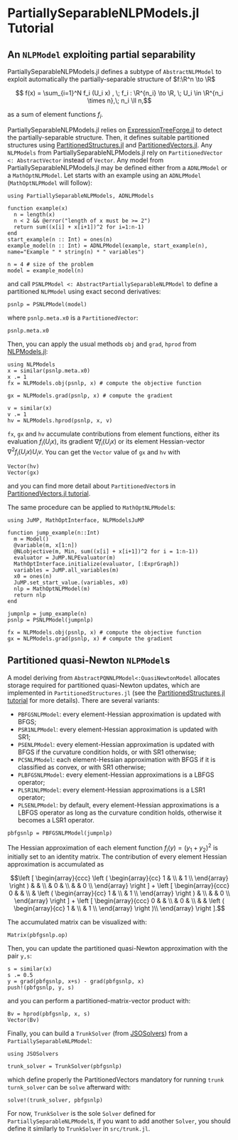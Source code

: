 # PartiallySeparableNLPModels.jl Tutorial

## An `NLPModel` exploiting partial separability
PartiallySeparableNLPModels.jl defines a subtype of `AbstractNLPModel` to exploit automatically the partially-separable structure of $f:\R^n \to \R$
```math
 f(x) = \sum_{i=1}^N f_i (U_i x) , \; f_i : \R^{n_i} \to \R, \; U_i \in \R^{n_i \times n},\; n_i \ll n,
```
as a sum of element functions $f_i$.

PartiallySeparableNLPModels.jl relies on [ExpressionTreeForge.jl](https://github.com/JuliaSmoothOptimizers/ExpressionTreeForge.jl) to detect the partially-separable structure. Then, it defines suitable partitioned structures using [PartitionedStructures.jl](https://github.com/JuliaSmoothOptimizers/PartitionedStructures.jl) and [PartitionedVectors.jl](https://github.com/paraynaud/PartitionedVectors.jl).
Any `NLPModels` from PartiallySeparableNLPModels.jl rely on `PartitionedVector <: AbstractVector` instead of `Vector`.
Any model from PartiallySeparableNLPModels.jl may be defined either from a `ADNLPModel` or a `MathOptNLPModel`.
Let starts with an example using an `ADNLPModel` (`MathOptNLPModel` will follow):
```@example PSNLP
using PartiallySeparableNLPModels, ADNLPModels

function example(x)
  n = length(x)
  n < 2 && @error("length of x must be >= 2")
  return sum((x[i] + x[i+1])^2 for i=1:n-1)
end 
start_example(n :: Int) = ones(n)
example_model(n :: Int) = ADNLPModel(example, start_example(n), name="Example " * string(n) * " variables")

n = 4 # size of the problem
model = example_model(n)
```
and call `PSNLPModel <: AbstractPartiallySeparableNLPModel` to define a partitioned `NLPModel` using exact second derivatives:
```@example PSNLP
psnlp = PSNLPModel(model)
```
where `psnlp.meta.x0` is a `PartitionedVector`:
```@example PSNLP
psnlp.meta.x0
```

Then, you can apply the usual methods `obj` and `grad`, `hprod` from [NLPModels.jl](https://github.com/JuliaSmoothOptimizers/NLPModels.jl):
```@example PSNLP
using NLPModels
x = similar(psnlp.meta.x0)
x .= 1
fx = NLPModels.obj(psnlp, x) # compute the objective function
```

```@example PSNLP
gx = NLPModels.grad(psnlp, x) # compute the gradient
```

```@example PSNLP
v = similar(x)
v .= 1
hv = NLPModels.hprod(psnlp, x, v)
```
`fx`, `gx` and `hv` accumulate contributions from element functions, either its evaluation $f_i(U_ix)$, its gradient $\nabla f_i(U_ix)$ or its element Hessian-vector $\nabla^2 f_i(U_i x) U_i v$.
You can get the `Vector` value of `gx` and `hv` with 
```@example PSNLP
Vector(hv)
Vector(gx)
```
and you can find more detail about `PartitionedVector`s in [PartitionedVectors.jl tutorial](https://paraynaud.github.io/PartitionedVectors.jl/stable/).

The same procedure can be applied to `MathOptNLPModel`s:
```@example PSNLP
using JuMP, MathOptInterface, NLPModelsJuMP

function jump_example(n::Int)
  m = Model()
  @variable(m, x[1:n])
  @NLobjective(m, Min, sum((x[i] + x[i+1])^2 for i = 1:n-1))
  evaluator = JuMP.NLPEvaluator(m)
  MathOptInterface.initialize(evaluator, [:ExprGraph])
  variables = JuMP.all_variables(m)
  x0 = ones(n)
  JuMP.set_start_value.(variables, x0)
  nlp = MathOptNLPModel(m)
  return nlp
end

jumpnlp = jump_example(n)
psnlp = PSNLPModel(jumpnlp)

fx = NLPModels.obj(psnlp, x) # compute the objective function
gx = NLPModels.grad(psnlp, x) # compute the gradient
```

## Partitioned quasi-Newton `NLPModel`s
A model deriving from `AbstractPQNNLPModel<:QuasiNewtonModel` allocates storage required for partitioned quasi-Newton updates, which are implemented in `PartitionedStructures.jl` (see the [PartitionedStructures.jl tutorial](https://juliasmoothoptimizers.github.io/PartitionedStructures.jl/stable/tutorial/) for more details).
There are several variants:
* `PBFGSNLPModel`: every element-Hessian approximation is updated with BFGS;
* `PSR1NLPModel`: every element-Hessian approximation is updated with SR1;
* `PSENLPModel`: every element-Hessian approximation is updated with BFGS if the curvature condition holds, or with SR1 otherwise;
* `PCSNLPModel`: each element-Hessian approximation with BFGS if it is classified as convex, or with SR1 otherwise;
* `PLBFGSNLPModel`: every element-Hessian approximations is a LBFGS operator;
* `PLSR1NLPModel`: every element-Hessian approximations is a LSR1 operator;
* `PLSENLPModel`: by default, every element-Hessian approximations is a LBFGS operator as long as the curvature condition holds, otherwise it becomes a LSR1 operator.

```@example PSNLP
pbfgsnlp = PBFGSNLPModel(jumpnlp)
```

The Hessian approximation of each element function $f_i (y) = (y_1 + y_2)^2$ is initially set to an identity matrix. 
The contribution of every element Hessian approximation is accumulated as
```math
\left [
\begin{array}{ccc}
  \left ( \begin{array}{cc}
    1 & \\
    & 1 \\ 
  \end{array} \right ) & & \\
  & 0 & \\
  & & 0 \\
\end{array}
\right ] 
+ 
\left [
\begin{array}{ccc}
  0 & & \\
  & \left ( \begin{array}{cc}
    1 & \\
    & 1 \\ 
  \end{array} \right ) & \\
  & & 0 \\
\end{array}
\right ]
+ 
\left [
\begin{array}{ccc}
  0 & & \\
  & 0 & \\
  & & \left ( \begin{array}{cc}
    1 & \\
    & 1 \\ 
  \end{array} \right )\\
\end{array}
\right ].
```
The accumulated matrix can be visualized with:
```@example PSNLP
Matrix(pbfgsnlp.op)
```

Then, you can update the partitioned quasi-Newton approximation with the pair `y,s`:
```@example PSNLP
s = similar(x)
s .= 0.5
y = grad(pbfgsnlp, x+s) - grad(pbfgsnlp, x)
push!(pbfgsnlp, y, s)
```
and you can perform a partitioned-matrix-vector product with:
```@example PSNLP
Bv = hprod(pbfgsnlp, x, s)
Vector(Bv)
```

Finally, you can build a `TrunkSolver` (from [JSOSolvers](https://github.com/JuliaSmoothOptimizers/JSOSolvers.jl)) from a `PartiallySeparableNLPModel`:
```@example PSNLP
using JSOSolvers

trunk_solver = TrunkSolver(pbfgsnlp)
```
which define properly the PartitionedVectors mandatory for running `trunk`
`turnk_solver` can be `solve` afterward with:
```@example PSNLP
solve!(trunk_solver, pbfgsnlp)
```

For now, `TrunkSolver` is the sole `Solver` defined for `PartiallySeparableNLPModel`s, if you want to add another `Solver`, you should define it similarly to `TrunkSolver` in `src/trunk.jl`.